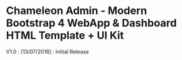 # Chameleon Admin - Modern Bootstrap 4 WebApp & Dashboard HTML Template + UI Kit

V1.0 : [13/07/2018] :  Initial Release